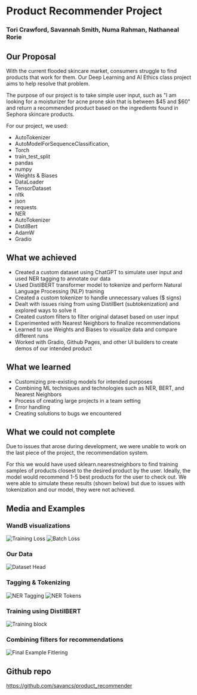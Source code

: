 # Product Recommender Project
### Tori Crawford, Savannah Smith, Numa Rahman, Nathaneal Rorie

## Our Proposal
With the current flooded skincare market, consumers struggle to find products that work for them. Our Deep Learning and AI Ethics class project aims to help resolve that problem. 

The purpose of our project is to take simple user input, such as "I am looking for a moisturizer for acne prone skin that is between $45 and $60" and return a recommended product based on the ingredients found in Sephora skincare products.

For our project, we used:
* AutoTokenizer 
* AutoModelForSequenceClassification,
* Torch
*  train_test_split
*  pandas
*  numpy
*  Weights & Biases
*  DataLoader
*  TensorDataset
*  nltk
*  json
*  requests
*  NER
*  AutoTokenizer
*  DistilBert
*  AdamW
* Gradio

## What we achieved
* Created a custom dataset using ChatGPT to simulate user input and used NER tagging to annotate our data
* Used DistilBERT transformer model to tokenize and perform Natural Language Processing (NLP) training
* Created a custom tokenizer to handle unnecessary values ($ signs)
* Dealt with issues rising from using DistilBert (subtokenization) and explored ways to solve it
* Created custom filters to filter original dataset based on user input
* Experimented with Nearest Neighbors to finalize recommendations
* Learned to use Weights and Biases to visualize data and compare different runs
* Worked with Gradio, Github Pages, and other UI builders to create demos of our intended product

## What we learned
* Customizing pre-existing models for intended purposes
* Combining ML techniques and technologies such as NER, BERT, and Nearest Neighbors
* Process of creating large projects in a team setting
* Error handling
* Creating solutions to bugs we encountered

## What we could not complete
Due to issues that arose during development, we were unable to work on the last piece of the project, the recommendation system.

For this we would have used sklearn.nearestneighbors to find training samples of products closest to the desired product by the user. Ideally, the model would recommend 1-5 best products for the user to check out. We were able to simulate these results (shown below) but due to issues with tokenization and our model, they were not achieved.

## Media and Examples

### WandB visualizations
![Training Loss](https://github.com/savancs/savancs.github.io/blob/main/assets/Screenshot%202023-12-13%20220739.jpg)
![Batch Loss](https://github.com/savancs/savancs.github.io/blob/main/assets/Screenshot%202023-12-13%20220910.jpg)

### Our Data
![Dataset Head](https://github.com/savancs/savancs.github.io/blob/main/assets/Screenshot%202023-12-13%20221003.jpg)

### Tagging & Tokenizing
![NER Tagging](https://github.com/savancs/savancs.github.io/blob/main/assets/Screenshot%202023-12-13%20221255.jpg)
![NER Tokens](https://github.com/savancs/savancs.github.io/blob/main/assets/Screenshot%202023-12-13%20221334.jpg)

### Training using DistilBERT
![Training block](https://github.com/savancs/savancs.github.io/blob/main/assets/Screenshot%202023-12-13%20221702.jpg)

### Combining filters for recommendations
![Final Example Fitlering](https://github.com/savancs/savancs.github.io/blob/main/assets/Screenshot%202023-12-13%20221725.jpg)

## Github repo
https://github.com/savancs/product_recommender
